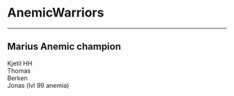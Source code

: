 # AnemicWarriors
---
## Marius Anemic champion

Kjetil HH  
Thomas  
Berken  
Jonas (lvl 99 anemia)
